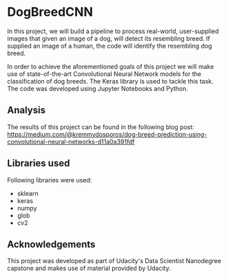 # DogBreedCNN

In this project, we will build a pipeline to process real-world, user-supplied images that given an image of a dog, will detect its resembling breed. If supplied an image of a human, the code will identify the resembling dog breed.

In order to achieve the aforementioned goals of this project we will make use of state-of-the-art Convolutional Neural Network models for the classification of dog breeds. The Keras library is used to tackle this task. The code was developed using Jupyter Notebooks and Python.

## Analysis

The results of this project can be found in the following blog post:
https://medium.com/@kremmydosporos/dog-breed-prediction-using-convolutional-neural-networks-d11a0a391fdf

## Libraries used

Following libraries were used:
- sklearn 
- keras
- numpy
- glob
- cv2

## Acknowledgements

This project was developed as part of Udacity's Data Scientist Nanodegree capstone and makes use of material provided by Udacity.
